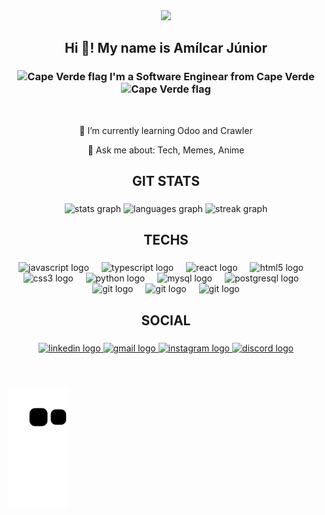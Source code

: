 
<div align="center">
  <img src="https://profile-counter.glitch.me/amilcar-junior/count.svg?"  />
</div>

###

<h2 align="center">Hi 👋! My name is Amílcar Júnior</h2>

###

<div aling="center">
  <h3 align="center">
<img aling="center" alt="Cape Verde flag" width="26px" src="https://images.emojiterra.com/google/noto-emoji/v2.034/512px/1f1e8-1f1fb.png" /> 
    I'm a Software Enginear from Cape Verde
<img aling="center" alt="Cape Verde flag" width="26px" src="https://images.emojiterra.com/google/noto-emoji/v2.034/512px/1f1e8-1f1fb.png" /> </h3>
</div> 

<div align="center">
  <br/>
  <!--<p align="center">💼 I am a 4th year university student at EIC (UNICV)</p>-->
  <p align="center">🌱 I’m currently learning Odoo and Crawler</p> 
  <p align="center">💬 Ask me about: Tech, Memes, Anime</p>
</div>


###

<h2 align="center">GIT STATS</h2>

###

<div align="center">
  <img src="https://github-readme-stats.vercel.app/api?username=amilcar-junior&hide_title=false&hide_rank=false&show_icons=true&include_all_commits=true&count_private=true&disable_animations=false&theme=dracula&locale=en&hide_border=false" height="150" alt="stats graph"  />
  <img src="https://github-readme-stats.vercel.app/api/top-langs?username=amilcar-junior&locale=en&hide_title=false&layout=compact&card_width=320&langs_count=5&theme=dracula&hide_border=false" height="150" alt="languages graph"  />
  <img src="https://streak-stats.demolab.com?user=amilcar-junior&locale=en&mode=daily&theme=dracula&hide_border=false&border_radius=5" height="150" alt="streak graph"  />
</div>

###

<h2 align="center">TECHS</h2>

###

<div align="center">
  <img src="https://cdn.jsdelivr.net/gh/devicons/devicon/icons/javascript/javascript-original.svg" height="30" alt="javascript logo"  />
  <img width="12" />
  <img src="https://cdn.jsdelivr.net/gh/devicons/devicon/icons/typescript/typescript-original.svg" height="30" alt="typescript logo"  />
  <img width="12" />
  <img src="https://cdn.jsdelivr.net/gh/devicons/devicon/icons/react/react-original.svg" height="30" alt="react logo"  />
  <img width="12" />
  <img src="https://cdn.jsdelivr.net/gh/devicons/devicon/icons/html5/html5-original.svg" height="30" alt="html5 logo"  />
  <img width="12" />
  <img src="https://cdn.jsdelivr.net/gh/devicons/devicon/icons/css3/css3-original.svg" height="30" alt="css3 logo"  />
  <img width="12" />
  <img src="https://cdn.jsdelivr.net/gh/devicons/devicon/icons/python/python-original.svg" height="30" alt="python logo"  />
  <img width="12" />
  <img src="https://cdn.jsdelivr.net/gh/devicons/devicon/icons/mysql/mysql-original.svg" height="30" alt="mysql logo"  />
  <img width="12" />
  <img src="https://cdn.jsdelivr.net/gh/devicons/devicon/icons/postgresql/postgresql-original.svg" height="30" alt="postgresql logo"  />
  <img width="12" />
  <img src="https://cdn.jsdelivr.net/gh/devicons/devicon/icons/git/git-original.svg" height="30" alt="git logo"  />
  <img width="12" />
  <img src="https://camo.githubusercontent.com/beed6d276abb90deb26af3f8d3f8d2a3bd5cb67f9ba3605ef8326f0816c36558/68747470733a2f2f63646e2e6a7364656c6976722e6e65742f67682f64657669636f6e732f64657669636f6e406c61746573742f69636f6e732f7075707065746565722f7075707065746565722d6f726967696e616c2e737667" height="30" alt="git logo"  />
  <img width="12" />
  <img src="https://camo.githubusercontent.com/f2d85b2ce8c8ee58f38d8ac042a25aeeaed3228174ad529886ad7ade13ff46d6/68747470733a2f2f6173736574732d676c6f62616c2e776562736974652d66696c65732e636f6d2f3634303732383266623866643366356534663231653262302f3634613534396463623332653535613235346435326364325f48724547306d7a3764506f54363063736b437955316d727a746134304b7931686571684a56725066344d512e706e67" height="30" alt="git logo"  />
</div>

###

<h2 align="center">SOCIAL</h2>

###

<div align="center">
  <a href="https://www.linkedin.com/in/amilcar-junior/" target="_blank">
    <img src="https://img.shields.io/static/v1?message=LinkedIn&logo=linkedin&label=&color=0077B5&logoColor=white&labelColor=&style=for-the-badge" height="35" alt="linkedin logo"  />
  </a>
  <a href="mailto:amilcarjunior2000@gmail.com" target="_blank">
    <img src="https://img.shields.io/static/v1?message=Gmail&logo=gmail&label=&color=D14836&logoColor=white&labelColor=&style=for-the-badge" height="35" alt="gmail logo"  />
  </a>
  <a href="https://www.instagram.com/mikamikaus/" target="_blank">
    <img src="https://img.shields.io/static/v1?message=Instagram&logo=instagram&label=&color=E4405F&logoColor=white&labelColor=&style=for-the-badge" height="35" alt="instagram logo"  />
  </a>
  <a href="Mikamikaus#2819" target="_blank">
    <img src="https://img.shields.io/static/v1?message=Discord&logo=discord&label=&color=7289DA&logoColor=white&labelColor=&style=for-the-badge" height="35" alt="discord logo"  />
  </a>
</div>

###

<br clear="both">

 ![Snake animation](https://github.com/Amilcar-Junior/Amilcar-Junior/blob/output/github-contribution-grid-snake.svg) 






